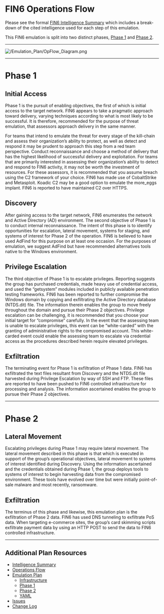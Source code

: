 # FIN6 Operations Flow

Please see the formal [FIN6 Intelligence Summary](/fin6/Intelligence_Summary.md) which includes a break-down of the cited intelligence used for each step of this emulation.

This FIN6 emulation is split into two distinct phases, [Phase 1](/fin6/Emulation_Plan/Phase1.md) and [Phase 2](/fin6/Emulation_Plan/Phase2.md).

---

![/Emulation_Plan/OpFlow_Diagram.png](/fin6/Emulation_Plan/OpFlow_Diagram.png)

---

# Phase 1

## Initial Access

Phase 1 is the pursuit of enabling objectives, the first of which is initial access to the target network.  FIN6 appears to take a pragmatic approach toward delivery, varying techniques according to what is most likely to be successful.  It is therefore, recommended for the purpose of threat emulation, that assessors approach delivery in the same manner.

For teams that intend to emulate the threat for every stage of the kill-chain and assess their organization’s ability to protect, as well as detect and respond it may be prudent to approach this step from a red team perspective.  Conduct reconnaissance and choose a method of delivery that has the highest likelihood of successful delivery and exploitation.  For teams that are primarily interested in assessing their organization’s ability to detect and respond to FIN6 activity, it may not be worth the investment of resources.  For these assessors, it is recommended that you assume breach using the C2 framework of your choice.  FIN6 has made use of CobaltStrike and Metasploit.  Koadic C2 may be a good option to emulate the more_eggs implant.  FIN6 is reported to have maintained C2 over HTTPS.  

## Discovery

After gaining access to the target network, FIN6 enumerates the network and Active Directory (AD) environment.  The second objective of Phase 1 is to conduct internal reconnaissance.  The intent of this phase is to identify opportunities for escalation, lateral movement, systems for staging, and systems of interest for Phase 2 of the operation.  FIN6 is believed to have used AdFind for this purpose on at least one occasion.  For the purposes of emulation, we suggest AdFind but have recommended alternatives tools native to the Windows environment.  

## Privilege Escalation

The third objective of Phase 1 is to escalate privileges.  Reporting suggests the group has purchased credentials, made heavy use of credential access, and used the “getsystem” modules included in publicly available penetration testing frameworks.  FIN6 has been reported to further compromise the Windows domain by copying and exfiltrating the Active Directory database (NTDS.dit) file.  The information therein enables the group to move freely throughout the domain and pursue their Phase 2 objectives.  Privilege escalation can be challenging, it is recommended that you choose your initial target for “compromise” carefully.  In the event that the assessing team is unable to escalate privileges, this event can be “white-carded” with the granting of administrative rights to the compromised account.  This white-carded event could enable the assessing team to escalate via credential access as the procedures described herein require elevated privileges.

## Exfiltration

The terminating event for Phase 1 is exfiltration of Phase 1 data.  FIN6 has exfiltrated the text files resultant from Discovery and the NTDS.dit file harvested during Privilege Escalation by way of SSH and FTP.  These files are reported to have been pushed to FIN6 controlled infrastructure for processing and analysis.  The information ascertained enables the group to pursue their Phase 2 objectives.

---

# Phase 2

## Lateral Movement

Escalating privileges during Phase 1 may require lateral movement.  The lateral movement described in this phase is that which is executed in support of the group’s operational objectives, lateral movement to systems of interest identified during Discovery.  Using the information ascertained and the credentials obtained during Phase 1, the group deploys tools to systems of interest to begin harvesting data from the compromised environment.  These tools have evolved over time but were initially point-of-sale malware and most recently, ransomware.

## Exfiltration

The terminus of this phase and likewise, this emulation plan is the exfiltration of Phase 2 data.  FIN6 has used DNS tunneling to exfiltrate PoS data.  When targeting e-commerce sites, the group’s card skimming scripts exfiltrate payment data by using an HTTP POST to send the data to FIN6 controlled infrastructure.

---

## Additional Plan Resources

* [Intelligence Summary](/fin6/Intelligence_Summary.md)
* [Operations Flow](/fin6/Operations_Flow.md)
* [Emulation Plan](/fin6/Emulation_Plan/README.md)
  - [Infrastructure](/fin6/Emulation_Plan/Infrastructure.md)
  - [Phase 1](/fin6/Emulation_Plan/Phase1.md)
  - [Phase 2](/fin6/Emulation_Plan/Phase2.md)
  - [YAML](/fin6/Emulation_Plan/yaml/FIN6.yaml)
* [Issues](https://github.com/center-for-threat-informed-defense/adversary_emulation_library/issues)
* [Change Log](https://github.com/center-for-threat-informed-defense/adversary_emulation_library/blob/master/fin6/CHANGE_LOG.md)
